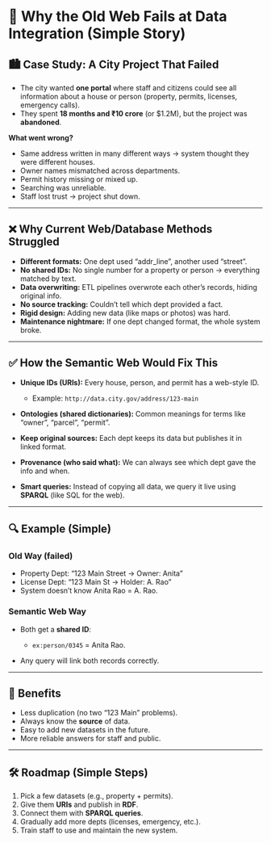 # 🚧 Why the Old Web Fails at Data Integration (Simple Story)

## 🏙️ Case Study: A City Project That Failed

* The city wanted **one portal** where staff and citizens could see all information about a house or person (property, permits, licenses, emergency calls).
* They spent **18 months and ₹10 crore** (or \$1.2M), but the project was **abandoned**.

**What went wrong?**

* Same address written in many different ways → system thought they were different houses.
* Owner names mismatched across departments.
* Permit history missing or mixed up.
* Searching was unreliable.
* Staff lost trust → project shut down.

---

## ❌ Why Current Web/Database Methods Struggled

* **Different formats:** One dept used “addr\_line”, another used “street”.
* **No shared IDs:** No single number for a property or person → everything matched by text.
* **Data overwriting:** ETL pipelines overwrote each other’s records, hiding original info.
* **No source tracking:** Couldn’t tell which dept provided a fact.
* **Rigid design:** Adding new data (like maps or photos) was hard.
* **Maintenance nightmare:** If one dept changed format, the whole system broke.

---

## ✅ How the Semantic Web Would Fix This

* **Unique IDs (URIs):** Every house, person, and permit has a web-style ID.

  * Example: `http://data.city.gov/address/123-main`
* **Ontologies (shared dictionaries):** Common meanings for terms like “owner”, “parcel”, “permit”.
* **Keep original sources:** Each dept keeps its data but publishes it in linked format.
* **Provenance (who said what):** We can always see which dept gave the info and when.
* **Smart queries:** Instead of copying all data, we query it live using **SPARQL** (like SQL for the web).

---

## 🔍 Example (Simple)

### Old Way (failed)

* Property Dept: “123 Main Street → Owner: Anita”
* License Dept: “123 Main St → Holder: A. Rao”
* System doesn’t know Anita Rao = A. Rao.

### Semantic Web Way

* Both get a **shared ID**:

  * `ex:person/0345` = Anita Rao.
* Any query will link both records correctly.

---

## 🚀 Benefits

* Less duplication (no two “123 Main” problems).
* Always know the **source** of data.
* Easy to add new datasets in the future.
* More reliable answers for staff and public.

---

## 🛠️ Roadmap (Simple Steps)

1. Pick a few datasets (e.g., property + permits).
2. Give them **URIs** and publish in **RDF**.
3. Connect them with **SPARQL queries**.
4. Gradually add more depts (licenses, emergency, etc.).
5. Train staff to use and maintain the new system.
